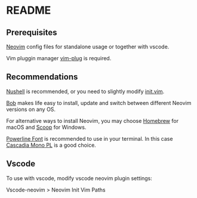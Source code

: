 # README

## Prerequisites
[Neovim](https://neovim.io/) config files for standalone usage or together with vscode.

Vim pluggin manager [vim-plug](https://github.com/junegunn/vim-plug) is required.

## Recommendations
[Nushell](https://www.nushell.sh/) is recommended, or you need to slightly modify [init.vim](./init.vim).

[Bob](https://github.com/mordechaihadad/bob) makes life easy to install, update and switch between different Neovim versions on any OS.

For alternative ways to install Neovim, you may choose [Homebrew](https://brew.sh) for macOS and [Scoop](https://scoop.sh) for Windows.

[Powerline Font](https://github.com/powerline/powerline) is recommended to use in your terminal.
In this case [Cascadia Mono PL](https://github.com/microsoft/cascadia-code) is a good choice.

## Vscode
To use with vscode, modify vscode neovim plugin settings:

Vscode-neovim > Neovim Init Vim Paths